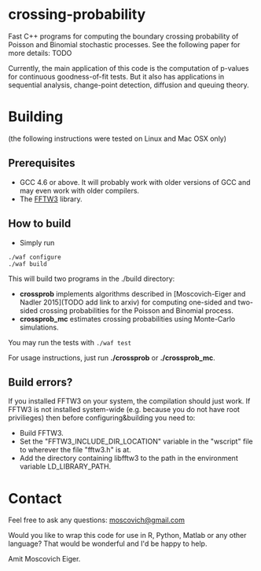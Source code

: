 crossing-probability
====================

Fast C++ programs for computing the boundary crossing probability of Poisson and Binomial stochastic processes.
See the following paper for more details: TODO

Currently, the main application of this code is the computation of p-values for continuous goodness-of-fit tests. But it also has applications in sequential analysis, change-point detection, diffusion and queuing theory.


# Building

(the following instructions were tested on Linux and Mac OSX only)


## Prerequisites

* GCC 4.6 or above. It will probably work with older versions of GCC and may even work with older compilers.
* The [FFTW3](http://www.fftw.org/) library.


## How to build

* Simply run
 ```
 ./waf configure
 ./waf build
 ```

 This will build two programs in the ./build directory:
 * **crossprob** implements algorithms described in [Moscovich-Eiger and Nadler 2015](TODO add link to arxiv) for computing one-sided and two-sided crossing probabilities for the Poisson and Binomial process.
 * **crossprob_mc** estimates crossing probabilities using Monte-Carlo simulations.
 
You may run the tests with
```./waf test```

For usage instructions, just run **./crossprob** or **./crossprob_mc**.


## Build errors?

If you installed FFTW3 on your system, the compilation should just work. If FFTW3 is not installed system-wide (e.g. because you do not have root privilieges) then before configuring&building you need to:
* Build FFTW3.
* Set the "FFTW3_INCLUDE_DIR_LOCATION" variable in the "wscript" file to wherever the file "fftw3.h" is at.
* Add the directory containing libfftw3 to the path in the environment variable LD_LIBRARY_PATH.


# Contact

Feel free to ask any questions: moscovich@gmail.com

Would you like to wrap this code for use in R, Python, Matlab or any other language? That would be wonderful and I'd be happy to help.

Amit Moscovich Eiger.

